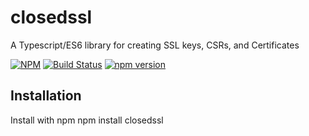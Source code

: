 closedssl
=========

A Typescript/ES6 library for creating SSL keys, CSRs, and Certificates

[![NPM](https://nodei.co/npm/closedssl.png?downloads=true&downloadRank=true&stars=true)](https://nodei.co/npm/closedssl/)
[![Build Status](https://jenkins.selenotrope.space:8443/buildStatus/icon?job=closedssl)](https://jenkins.selenotrope.space:8443/job/closedssl/)
[![npm version](https://badge.fury.io/js/closedssl.svg)](https://badge.fury.io/js/closedssl)

Installation
------------
Install with npm
    npm install closedssl
